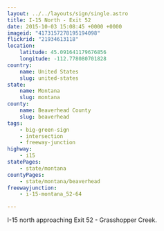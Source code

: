 ```yaml
---
layout: ../../layouts/sign/single.astro
title: I-15 North - Exit 52
date: 2015-10-03 15:08:45 +0000 +0000
imageid: "4173157278195194098"
flickrid: "21934613118"
location:
    latitude: 45.091641179676856
    longitude: -112.778080701828
country:
    name: United States
    slug: united-states
state:
    name: Montana
    slug: montana
county:
    name: Beaverhead County
    slug: beaverhead
tags:
    - big-green-sign
    - intersection
    - freeway-junction
highway:
    - i15
statePages:
    - state/montana
countyPages:
    - state/montana/beaverhead
freewayjunction:
    - i-15-montana_52-64

---
```

I-15 north approaching Exit 52 - Grasshopper Creek.